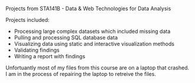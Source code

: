 Projects from STA141B - Data & Web Technologies for Data Analysis

Projects included:
- Processing large complex datasets which included missing data
- Pulling and processing SQL database data
- Visualizing data using static and interactive visualization methods
- Validating findings
- Writing a report with findings

Unfortuantly most of my files from this course are on a laptop that crashed. I am in the process of repairing the laptop to retreive the files. 
